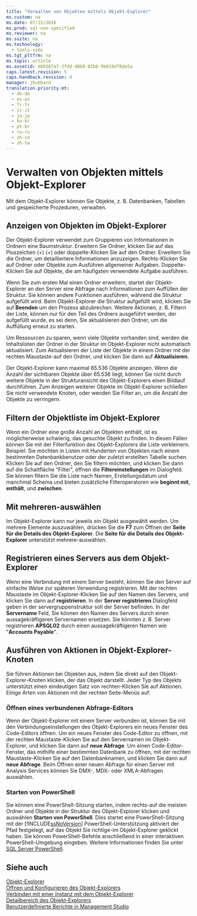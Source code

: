 ```yaml
---
title: "Verwalten von Objekten mittels Objekt-Explorer"
ms.custom: na
ms.date: 07/15/2016
ms.prod: sql-non-specified
ms.reviewer: na
ms.suite: na
ms.technology: 
  - tools-ssms
ms.tgt_pltfrm: na
ms.topic: article
ms.assetid: e60367a7-3fdd-40b8-82bb-9e819d78de5a
caps.latest.revision: 5
caps.handback.revision: 4
manager: jhubbard
translation.priority.mt: 
  - de-de
  - es-es
  - fr-fr
  - it-it
  - ja-jp
  - ko-kr
  - pt-br
  - ru-ru
  - zh-cn
  - zh-tw
---
```

# Verwalten von Objekten mittels Objekt-Explorer
Mit dem Objekt-Explorer können Sie Objekte, z. B. Datenbanken, Tabellen und gespeicherte Prozeduren, verwalten.  
  
## Anzeigen von Objekten im Objekt-Explorer  
Der Objekt-Explorer verwendet zum Gruppieren von Informationen in Ordnern eine Baumstruktur. Erweitern Sie Ordner, klicken Sie auf das Pluszeichen (+) (\+) oder doppelte\-Klicken Sie auf den Ordner. Erweitern Sie die Ordner, um detailliertere Informationen anzuzeigen. Rechts\-Klicken Sie auf Ordner oder Objekte zum Ausführen allgemeiner Aufgaben. Doppelte\-Klicken Sie auf Objekte, die am häufigsten verwendete Aufgabe ausführen.  
  
Wenn Sie zum ersten Mal einen Ordner erweitern, startet der Objekt-Explorer an den Server eine Abfrage nach Informationen zum Auffüllen der Struktur. Sie können andere Funktionen ausführen, während die Struktur aufgefüllt wird. Beim Objekt-Explorer die Struktur aufgefüllt wird, klicken Sie auf **Beenden** um den Prozess abzubrechen. Weitere Aktionen, z. B. Filtern der Liste, können nur für den Teil des Ordners ausgeführt werden, der aufgefüllt wurde, es sei denn, Sie aktualisieren den Ordner, um die Auffüllung erneut zu starten.  
  
Um Ressourcen zu sparen, wenn viele Objekte vorhanden sind, werden die Inhaltslisten der Ordner in der Struktur im Objekt-Explorer nicht automatisch aktualisiert. Zum Aktualisieren der Liste der Objekte in einem Ordner mit der rechten Maustaste\-auf den Ordner, und klicken Sie dann auf **Aktualisieren**.  
  
Der Objekt-Explorer kann maximal 65.536 Objekte anzeigen. Wenn die Anzahl der sichtbaren Objekte über 65.536 liegt, können Sie nicht durch weitere Objekte in der Strukturansicht des Objekt-Explorers einen Bildlauf durchführen. Zum Anzeigen weiterer Objekte im Objekt-Explorer schließen Sie nicht verwendete Knoten, oder wenden Sie Filter an, um die Anzahl der Objekte zu verringern.  
  
## Filtern der Objektliste im Objekt-Explorer  
Wenn ein Ordner eine große Anzahl an Objekten enthält, ist es möglicherweise schwierig, das gesuchte Objekt zu finden. In diesen Fällen können Sie mit der Filterfunktion des Objekt-Explorers die Liste verkleinern. Beispiel: Sie möchten in Listen mit Hunderten von Objekten nach einem bestimmten Datenbankbenutzer oder der zuletzt erstellten Tabelle suchen. Klicken Sie auf den Ordner, den Sie filtern möchten, und klicken Sie dann auf die Schaltfläche "Filter", öffnen die **Filtereinstellungen** im Dialogfeld. Sie können filtern Sie die Liste nach Namen, Erstellungsdatum und manchmal Schema und bieten zusätzliche Filteroperatoren wie **beginnt mit**, **enthält**, und **zwischen**.  
  
## Mit mehreren\-auswählen  
Im Objekt-Explorer kann nur jeweils ein Objekt ausgewählt werden. Um mehrere Elemente auszuwählen, drücken Sie die **F7** zum Öffnen der **Seite für die Details des Objekt-Explorer**. Die **Seite für die Details des Objekt-Explorer** unterstützt mehrere\-auswählen.  
  
## Registrieren eines Servers aus dem Objekt-Explorer  
Wenn eine Verbindung mit einem Server besteht, können Sie den Server auf einfache Weise zur späteren Verwendung registrieren. Mit der rechten Maustaste im Objekt-Explorer\-Klicken Sie auf den Namen des Servers, und klicken Sie dann auf **registrieren**. In der **Server registrieren** Dialogfeld geben in der servergruppenstruktur soll der Server befinden. In der **Servername** Feld, Sie können den Namen des Servers durch einen aussagekräftigeren Servernamen ersetzen. Sie könnten z. B. Server registrieren **APSQL02** durch einen aussagekräftigeren Namen wie "**Accounts Payable**".  
  
## Ausführen von Aktionen in Objekt-Explorer-Knoten  
Sie führen Aktionen bei Objekten aus, indem Sie direkt auf den Objekt-Explorer-Knoten klicken, der das Objekt darstellt. Jeder Typ des Objekts unterstützt einen eindeutigen Satz von rechten\-Klicken Sie auf Aktionen. Einige Arten von Aktionen mit der rechten Seite\-Menüs auf:  
  
### Öffnen eines verbundenen Abfrage-Editors  
Wenn der Objekt-Explorer mit einem Server verbunden ist, können Sie mit den Verbindungseinstellungen des Objekt-Explorers ein neues Fenster des Code-Editors öffnen. Um ein neues Fenster des Code-Editor zu öffnen, mit der rechten Maustaste\-Klicken Sie auf den Servernamen im Objekt-Explorer, und klicken Sie dann auf **neue Abfrage**. Um einen Code-Editor-Fenster, das mithilfe einer bestimmten Datenbank zu öffnen, mit der rechten Maustaste\-Klicken Sie auf den Datenbanknamen, und klicken Sie dann auf **neue Abfrage**. Beim Öffnen einer neuen Abfrage für einen Server mit Analysis Services können Sie DMX-, MDX- oder XMLA-Abfragen auswählen.  
  
### Starten von PowerShell  
Sie können eine PowerShell-Sitzung starten, indem rechts\-auf die meisten Ordner und Objekte in der Struktur des Objekt-Explorer klicken und auswählen **Starten von PowerShell**. Dies startet eine PowerShell-Sitzung mit der [!INCLUDE[ssNoVersion](../content/includes/ssNoVersion_md.md)] PowerShell-Unterstützung aktiviert der Pfad festgelegt, auf das Objekt Sie richtige\-im Objekt-Explorer geklickt haben. Sie können PowerShell-Befehle anschließend in einer interaktiven PowerShell-Umgebung eingeben. Weitere Informationen finden Sie unter [SQL Server PowerShell](assetId:///89b70725-bbe7-4ffe-a27d-2a40005a97e7).  
  
## Siehe auch  
[Objekt-Explorer](../content/Object-Explorer.md)  
[Öffnen und Konfigurieren des Objekt-Explorers](../content/Open-and-Configure-Object-Explorer.md)  
[Verbinden mit einer Instanz mit dem Objekt-Explorer](../content/Connect-to-an-Instance-From-Object-Explorer.md)  
[Detailbereich des Objekt-Explorers](../content/Object-Explorer-Details-Pane.md)  
[Benutzerdefinierte Berichte in Management Studio](../content/Custom-Reports-in-Management-Studio.md)  
  
